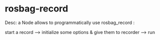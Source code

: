 # rosbag-record

Desc: a Node allows to programmatically use rosbag_record :

start a record --> initialize some options & give them to recorder --> run 
 
